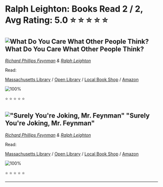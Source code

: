 # Ralph Leighton:  Books Read 2 / 2, Avg Rating: 5.0 :star: :star: :star: :star: :star:

## ![What Do You Care What Other People Think?](https://covers.openlibrary.org/b/id/1468422-M.jpg) What Do You Care What Other People Think?
*[Richard Phillips Feynman](../authors/RichardPhillipsFeynman) & [Ralph Leighton](../authors/RalphLeighton)*

Read: 

[Massachusetts Library](https://library.minlib.net/search/i=9781417626236) / [Open Library](https://openlibrary.org/isbn/9781417626236) / [Local Book Shop](https://bookshop.org/book/9781417626236) / [Amazon](https://amazon.com/dp/0393079813)

![100%](https://geps.dev/progress/100) 

:star: :star: :star: :star: :star:

## !["Surely You're Joking, Mr. Feynman"](https://covers.openlibrary.org/b/id/9274698-M.jpg) "Surely You're Joking, Mr. Feynman"
*[Richard Phillips Feynman](../authors/RichardPhillipsFeynman) & [Ralph Leighton](../authors/RalphLeighton)*

Read: 

[Massachusetts Library](https://library.minlib.net/search/i=9785170812141) / [Open Library](https://openlibrary.org/isbn/9785170812141) / [Local Book Shop](https://bookshop.org/book/9785170812141) / [Amazon](https://amazon.com/dp/0393339858)

![100%](https://geps.dev/progress/100) 

:star: :star: :star: :star: :star:

---
